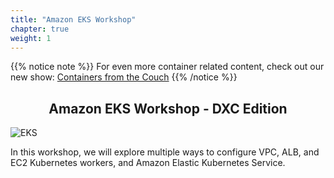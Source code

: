 ```yaml
---
title: "Amazon EKS Workshop"
chapter: true
weight: 1
---
```


{{% notice note %}}
For even more container related content, check out our new show:
[Containers from the Couch](https://containersfromthecouch.com) 
{{% /notice %}}

<div style="text-align: center"><h2>Amazon EKS Workshop - DXC Edition</h2></div>

![EKS](images/3-service-animated.gif)

In this workshop, we will explore multiple ways to configure VPC, ALB, and EC2
Kubernetes workers, and Amazon Elastic Kubernetes Service.
